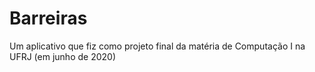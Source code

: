 # Barreiras
Um aplicativo que fiz como projeto final da matéria de Computação I na UFRJ (em junho de 2020)
